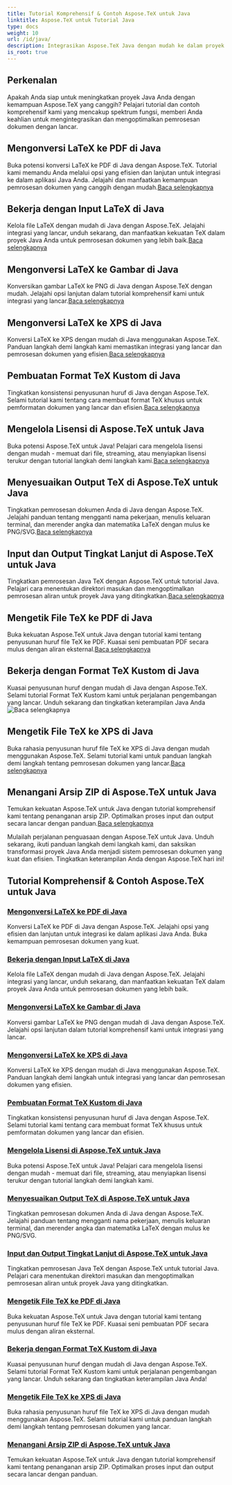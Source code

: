 ```yaml
---
title: Tutorial Komprehensif & Contoh Aspose.TeX untuk Java
linktitle: Aspose.TeX untuk Tutorial Java
type: docs
weight: 10
url: /id/java/
description: Integrasikan Aspose.TeX Java dengan mudah ke dalam proyek Anda! Jelajahi tutorial tentang LaTeX ke PDF, XPS, gambar, dan banyak lagi. Optimalkan pemrosesan dokumen dengan panduan kami.
is_root: true
---
```



## Perkenalan

Apakah Anda siap untuk meningkatkan proyek Java Anda dengan kemampuan Aspose.TeX yang canggih? Pelajari tutorial dan contoh komprehensif kami yang mencakup spektrum fungsi, memberi Anda keahlian untuk mengintegrasikan dan mengoptimalkan pemrosesan dokumen dengan lancar.

## Mengonversi LaTeX ke PDF di Java

Buka potensi konversi LaTeX ke PDF di Java dengan Aspose.TeX. Tutorial kami memandu Anda melalui opsi yang efisien dan lanjutan untuk integrasi ke dalam aplikasi Java Anda. Jelajahi dan manfaatkan kemampuan pemrosesan dokumen yang canggih dengan mudah.[Baca selengkapnya](./converting-lato-pdf/)

## Bekerja dengan Input LaTeX di Java

 Kelola file LaTeX dengan mudah di Java dengan Aspose.TeX. Jelajahi integrasi yang lancar, unduh sekarang, dan manfaatkan kekuatan TeX dalam proyek Java Anda untuk pemrosesan dokumen yang lebih baik.[Baca selengkapnya](./working-with-lainputs/)

## Mengonversi LaTeX ke Gambar di Java

 Konversikan gambar LaTeX ke PNG di Java dengan Aspose.TeX dengan mudah. Jelajahi opsi lanjutan dalam tutorial komprehensif kami untuk integrasi yang lancar.[Baca selengkapnya](./converting-lato-images/)

## Mengonversi LaTeX ke XPS di Java

 Konversi LaTeX ke XPS dengan mudah di Java menggunakan Aspose.TeX. Panduan langkah demi langkah kami memastikan integrasi yang lancar dan pemrosesan dokumen yang efisien.[Baca selengkapnya](./converting-lato-xps/)

## Pembuatan Format TeX Kustom di Java

 Tingkatkan konsistensi penyusunan huruf di Java dengan Aspose.TeX. Selami tutorial kami tentang cara membuat format TeX khusus untuk pemformatan dokumen yang lancar dan efisien.[Baca selengkapnya](./custom-format/)

## Mengelola Lisensi di Aspose.TeX untuk Java

Buka potensi Aspose.TeX untuk Java! Pelajari cara mengelola lisensi dengan mudah - memuat dari file, streaming, atau menyiapkan lisensi terukur dengan tutorial langkah demi langkah kami.[Baca selengkapnya](./managing-licenses/)

## Menyesuaikan Output TeX di Aspose.TeX untuk Java

 Tingkatkan pemrosesan dokumen Anda di Java dengan Aspose.TeX. Jelajahi panduan tentang mengganti nama pekerjaan, menulis keluaran terminal, dan merender angka dan matematika LaTeX dengan mulus ke PNG/SVG.[Baca selengkapnya](./customizing-output/)

## Input dan Output Tingkat Lanjut di Aspose.TeX untuk Java

 Tingkatkan pemrosesan Java TeX dengan Aspose.TeX untuk tutorial Java. Pelajari cara menentukan direktori masukan dan mengoptimalkan pemrosesan aliran untuk proyek Java yang ditingkatkan.[Baca selengkapnya](./advanced-io/)

## Mengetik File TeX ke PDF di Java

 Buka kekuatan Aspose.TeX untuk Java dengan tutorial kami tentang penyusunan huruf file TeX ke PDF. Kuasai seni pembuatan PDF secara mulus dengan aliran eksternal.[Baca selengkapnya](./typesetting-tex-to-pdf/)

## Bekerja dengan Format TeX Kustom di Java

 Kuasai penyusunan huruf dengan mudah di Java dengan Aspose.TeX. Selami tutorial Format TeX Kustom kami untuk perjalanan pengembangan yang lancar. Unduh sekarang dan tingkatkan keterampilan Java Anda![Baca selengkapnya](./custom-tex-formats/)

## Mengetik File TeX ke XPS di Java

Buka rahasia penyusunan huruf file TeX ke XPS di Java dengan mudah menggunakan Aspose.TeX. Selami tutorial kami untuk panduan langkah demi langkah tentang pemrosesan dokumen yang lancar.[Baca selengkapnya](./typesetting-tex-to-xps/)

## Menangani Arsip ZIP di Aspose.TeX untuk Java

 Temukan kekuatan Aspose.TeX untuk Java dengan tutorial komprehensif kami tentang penanganan arsip ZIP. Optimalkan proses input dan output secara lancar dengan panduan.[Baca selengkapnya](./zip-archives/)

Mulailah perjalanan penguasaan dengan Aspose.TeX untuk Java. Unduh sekarang, ikuti panduan langkah demi langkah kami, dan saksikan transformasi proyek Java Anda menjadi sistem pemrosesan dokumen yang kuat dan efisien. Tingkatkan keterampilan Anda dengan Aspose.TeX hari ini!
## Tutorial Komprehensif & Contoh Aspose.TeX untuk Java
### [Mengonversi LaTeX ke PDF di Java](./converting-lato-pdf/)
Konversi LaTeX ke PDF di Java dengan Aspose.TeX. Jelajahi opsi yang efisien dan lanjutan untuk integrasi ke dalam aplikasi Java Anda. Buka kemampuan pemrosesan dokumen yang kuat.
### [Bekerja dengan Input LaTeX di Java](./working-with-lainputs/)
Kelola file LaTeX dengan mudah di Java dengan Aspose.TeX. Jelajahi integrasi yang lancar, unduh sekarang, dan manfaatkan kekuatan TeX dalam proyek Java Anda untuk pemrosesan dokumen yang lebih baik.
### [Mengonversi LaTeX ke Gambar di Java](./converting-lato-images/)
Konversi gambar LaTeX ke PNG dengan mudah di Java dengan Aspose.TeX. Jelajahi opsi lanjutan dalam tutorial komprehensif kami untuk integrasi yang lancar.
### [Mengonversi LaTeX ke XPS di Java](./converting-lato-xps/)
Konversi LaTeX ke XPS dengan mudah di Java menggunakan Aspose.TeX. Panduan langkah demi langkah untuk integrasi yang lancar dan pemrosesan dokumen yang efisien.
### [Pembuatan Format TeX Kustom di Java](./custom-format/)
Tingkatkan konsistensi penyusunan huruf di Java dengan Aspose.TeX. Selami tutorial kami tentang cara membuat format TeX khusus untuk pemformatan dokumen yang lancar dan efisien.
### [Mengelola Lisensi di Aspose.TeX untuk Java](./managing-licenses/)
Buka potensi Aspose.TeX untuk Java! Pelajari cara mengelola lisensi dengan mudah - memuat dari file, streaming, atau menyiapkan lisensi terukur dengan tutorial langkah demi langkah kami.
### [Menyesuaikan Output TeX di Aspose.TeX untuk Java](./customizing-output/)
Tingkatkan pemrosesan dokumen Anda di Java dengan Aspose.TeX. Jelajahi panduan tentang mengganti nama pekerjaan, menulis keluaran terminal, dan merender angka dan matematika LaTeX dengan mulus ke PNG/SVG.
### [Input dan Output Tingkat Lanjut di Aspose.TeX untuk Java](./advanced-io/)
Tingkatkan pemrosesan Java TeX dengan Aspose.TeX untuk tutorial Java. Pelajari cara menentukan direktori masukan dan mengoptimalkan pemrosesan aliran untuk proyek Java yang ditingkatkan.
### [Mengetik File TeX ke PDF di Java](./typesetting-tex-to-pdf/)
Buka kekuatan Aspose.TeX untuk Java dengan tutorial kami tentang penyusunan huruf file TeX ke PDF. Kuasai seni pembuatan PDF secara mulus dengan aliran eksternal.
### [Bekerja dengan Format TeX Kustom di Java](./custom-tex-formats/)
Kuasai penyusunan huruf dengan mudah di Java dengan Aspose.TeX. Selami tutorial Format TeX Kustom kami untuk perjalanan pengembangan yang lancar. Unduh sekarang dan tingkatkan keterampilan Java Anda!
### [Mengetik File TeX ke XPS di Java](./typesetting-tex-to-xps/)
Buka rahasia penyusunan huruf file TeX ke XPS di Java dengan mudah menggunakan Aspose.TeX. Selami tutorial kami untuk panduan langkah demi langkah tentang pemrosesan dokumen yang lancar.
### [Menangani Arsip ZIP di Aspose.TeX untuk Java](./zip-archives/)
Temukan kekuatan Aspose.TeX untuk Java dengan tutorial komprehensif kami tentang penanganan arsip ZIP. Optimalkan proses input dan output secara lancar dengan panduan.
